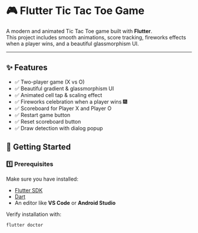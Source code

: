 # 🎮 Flutter Tic Tac Toe Game  

A modern and animated Tic Tac Toe game built with **Flutter**.  
This project includes smooth animations, score tracking, fireworks effects when a player wins, and a beautiful glassmorphism UI.  

---

## ✨ Features
- ✅ Two-player game (X vs O)  
- ✅ Beautiful gradient & glassmorphism UI  
- ✅ Animated cell tap & scaling effect  
- ✅ Fireworks celebration when a player wins 🎆  
- ✅ Scoreboard for Player X and Player O  
- ✅ Restart game button  
- ✅ Reset scoreboard button  
- ✅ Draw detection with dialog popup  


## 🚀 Getting Started

### 1️⃣ Prerequisites
Make sure you have installed:
- [Flutter SDK](https://docs.flutter.dev/get-started/install)  
- [Dart](https://dart.dev/get-dart)  
- An editor like **VS Code** or **Android Studio**  

Verify installation with:
```bash
flutter doctor
